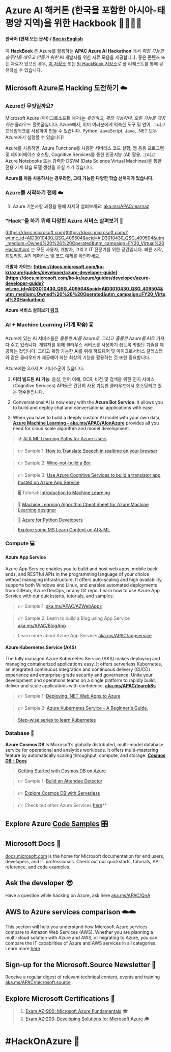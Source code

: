 # Azure AI 해커톤 (한국을 포함한 아시아-태평양 지역)을 위한 Hackbook 👩‍💻👨‍💻

#### 한국어 (현재 보는 문서) / [See in English](./index.html)

이 **HackBook** 은 Azure를 활용하는 **APAC Azure AI Hackathon** 에서 *확장 가능한 솔루션을 배우고 만들기 위한* AI 개발자를 위한 자료 모음을 제공합니다. 좋은 콘텐츠 또는 자료가 있으신 경우, [이 저장소](https://github.com/apacdevpmmresources/hackathon-hackbook) 또는 [원 HackBook 저장소](https://github.com/arkodyuti/hackathon-hackbook)로 풀 리퀘스트를 통해 공유하실 수 있습니다.


## Microsoft Azure로 Hacking 도전하기 ☁️

### Azure란 무엇일까요?
Microsoft Azure (마이크로소프트 애저)는 *유연하고*, *확장 가능하며*, *모든 기능을 제공하는* 클라우드 플랫폼입니다. Azure에서, 이미 여러분에게 익숙한 도구 및 언어, 그리고 프레임워크를 사용하여 만들 수 있습니다. Python, JavaScript, Java, .NET 모두 Azure에서 실행할 수 있습니다!

Azure를 사용하면, Azure Functions를 사용한 서버리스 코드 실행, 웹 응용 프로그램 및 데이터베이스 호스팅, Cognitive Services를 통한 인공지능 (AI) 활용, 그리고 Azure Notebooks 또는 강력한 DSVM (Data Science Virtual Machines)을 통한 전용 기계 학습 모델 생성을 하실 수가 있습니다.

**Azure를 처음 사용하시는 경우라면, 고려 가능한 다양한 학습 선택지가 있습니다.**

### Azure를 시작하기 전에 ☁️

1. Azure 기본사항 과정을 통해 자세히 살펴보세요: [aka.ms/APAC/learnaz](https://aka.ms/APAC/learnaz)

### "Hack"을 하기 위해 다양한 Azure 서비스 살펴보기 📑
[https://docs.microsoft.com](https://docs.microsoft.com/?wt.mc_id=AID3010430_QSG_409504&ocid=AID3010430_QSG_409504&utm_medium=Owned%20%26%20Operated&utm_campaign=FY20_Virtual%20Hackathon) 는 모든 사용자, 개발자, 그리고 IT 전문가를 위한 공간입니다. 빠른 시작, 튜토리얼, API 레퍼런스 및 코드 예제를 확인하세요.

**개발자 가이드: [https://docs.microsoft.com/ko-kr/azure/guides/developer/azure-developer-guide](https://docs.microsoft.com/ko-kr/azure/guides/developer/azure-developer-guide?wt.mc_id=AID3010430_QSG_409504&ocid=AID3010430_QSG_409504&utm_medium=Owned%20%26%20Operated&utm_campaign=FY20_Virtual%20Hackathon)**

**Azure 서비스 살펴보기 [링크](https://docs.microsoft.com/azure/?wt.mc_id=AID3010430_QSG_409504&ocid=AID3010430_QSG_409504&utm_medium=Owned%20%26%20Operated&utm_campaign=FY20_Virtual%20Hackathon#pivot=products)**

### AI + Machine Learning (기계 학습) ⌛ 

Azure에 있는 AI 서비스들은 *훌륭한 AI를 Azure로*, 그리고 *훌륭한 Azure를 AI*로 가져다 주고 있습니다.
개발자를 위해 클라우스 서비스를 사용하기 쉽도록 최첨단 기술을 제공하는 것입니다.
그리고 확장 가능한 AI를 위해 하드웨어 및 마이크로서비스 클러스터와 같은 클라우드가 제공해야 하는 최상의 기능을 활용하는 것 또한 중요합니다.


Azure에는 3가지 AI 서비스군이 있습니다. 
1. **미리 빌드된 AI 기능**: 음성, 언어 이해, OCR, 비전 및 검색을 위한 인지 서비스 (Cognitive Services) API들은 간단히 사용 가능한 클라우드에서 호스팅되고 있는 함수들입니다.

2. Conversational AI is now easy with the **Azure Bot Service**. It allows you to build and deploy chat and conversational applications with ease.

3. When you have to build a deeply custom AI model with your own data, **[Azure Machine Learning - aka.ms/APAC/AIonAzure](https://aka.ms/APAC/AIonAzure)** provides all you need for cloud scale algorithm and model development.


> 🏂 [AI & ML Learning Paths for Azure Users](https://gist.github.com/csiebler/b29f37015f7cabb38a288856cb6c2bf3)

> 👉 Sample 1: [How to Translate Speech in realtime on your browser](https://aka.ms/APAC/AzS2T)

> 👉 Sample 2: [Wine-not-build a Bot](https://aka.ms/APAC/AzBots)
 
> 👉 Sample 3: [Use Azure Cognitive Services to build a translator app hosted on Azure App Service](https://aka.ms/APAC/AzAPS)

> 🖥️ Tutorial: [Introduction to Machine Learning](https://aka.ms/APAC/ml) 

> 📃 [Machine Learning Algorithm Cheat Sheet for Azure Machine Learning designer](https://docs.microsoft.com/en-us/azure/machine-learning/algorithm-cheat-sheet?wt.mc_id=AID3010430_QSG_409504&ocid=AID3010430_QSG_409504&utm_medium=Owned%20%26%20Operated&utm_campaign=FY20_Virtual%20Hackathon)

> 🐍 [Azure for Python Developers](https://aka.ms/APAC/PythonAzure) 

> [Explore some MS Learn Content on AI & ML](https://aka.ms/APAC/AIML) 

 

### Compute 💻

#### Azure App Service

Azure App Service enables you to build and host web apps, mobile back ends, and RESTful APIs in the programming language of your choice without managing infrastructure. It offers auto-scaling and high availability, supports both Windows and Linux, and enables automated deployments from GitHub, Azure DevOps, or any Git repo. Learn how to use Azure App Service with our quickstarts, tutorials, and samples.

> 👉 Sample 1: [aka.ms/APAC/AZWebApps](https://aka.ms/APAC/AZWebApps)

> 👉 Sample 2: Learn to build a Blog using App Service [aka.ms/APAC/BlogApp](https://aka.ms/APAC/BlogApp)

> Learn more about Azure App Service: [aka.ms/APAC/appservice](https://aka.ms/APAC/appservice) 

#### Azure Kubernetes Service (AKS)

The fully managed Azure Kubernetes Service (AKS) makes deploying and managing containerized applications easy. It offers serverless Kubernetes, an integrated continuous integration and continuous delivery (CI/CD) experience and enterprise-grade security and governance. Unite your development and operations teams on a single platform to rapidly build, deliver and scale applications with confidence. 
**[aka.ms/APAC/learnk8s](https://aka.ms/APAC/learnk8s)**

> 👉 Sample 1: [Deploying .NET Web Apps to Azure](https://aka.ms/APAC/RockPaperScissorsLizardSpock)

> 👉 Sample 2: [Azure Kubernetes Service - A Beginner's Guide.](https://aka.ms/APAC/Learn-K8s)

> [Step-wise series to learn Kubernetes](https://aka.ms/APAC/K8s-Series)


### Database 💾

**Azure Cosmos DB** is Microsoft’s globally distributed, multi-model database service for operational and analytics workloads. It offers multi-mastering feature by automatically scaling throughput, compute, and storage.
**[Cosmos DB - Docs](https://docs.microsoft.com/azure/cosmos-db/?wt.mc_id=AID3010430_QSG_409504&ocid=AID3010430_QSG_409504&utm_medium=Owned%20%26%20Operated&utm_campaign=FY20_Virtual%20Hackathon)**

> [Getting Started with Cosmos DB on Azure](https://aka.ms/APAC/Learn-CosmosDB)

> 👉 Sample 1: [Build an Attendee Detector](https://aka.ms/APAC/AttendeeDetector)

> 👉 [Explore Cosmos DB with Serverless](https://aka.ms/APAC/CosmosDB-Serverless)

> 👉 Check out other Azure Services [here](https://docs.microsoft.com/azure/?wt.mc_id=AID3010430_QSG_409504&ocid=AID3010430_QSG_409504&utm_medium=Owned%20%26%20Operated&utm_campaign=FY20_Virtual%20Hackathon#pivot=products)**

## Explore Azure [Code Samples](https://aka.ms/APAC/HackOnAzure) 🎛


## Microsoft Docs 📄
[docs.microsoft.com](https://docs.microsoft.com/?wt.mc_id=AID3010430_QSG_409504&ocid=AID3010430_QSG_409504&utm_medium=Owned%20%26%20Operated&utm_campaign=FY20_Virtual%20Hackathon) is the home for Microsoft documentation for end users, developers, and IT professionals. Check out our quickstarts, tutorials, API reference, and code examples.

## Ask the developer 😎
Have a question while hacking on Azure, ask here [aka.ms/APAC/QnA](https://aka.ms/APAC/QnA)

## AWS to Azure services comparison ☁️☁️
This section will help you understand how Microsoft Azure services compare to Amazon Web Services (AWS). Whether you are planning a multi-cloud solution with Azure and AWS, or migrating to Azure, you can compare the IT capabilities of Azure and AWS services in all categories. Learn more [here](https://aka.ms/APAC/aws-azure-comparison)


## Sign-up for the Microsoft.Source Newsletter 📑
Receive a regular digest of relevant technical content, events and training [aka.ms/APAC/microsoft.source](https://aka.ms/APAC/microsoft.source) 

## Explore Microsoft Certifications 💯
> 1. [Exam AZ-900: Microsoft Azure Fundamentals](https://aka.ms/APAC/Az900) 🎓
> 2. [Exam AZ-203: Developing Solutions for Microsoft Azure](https://aka.ms/APAC/Az203) 🎓



# #HackOnAzure 💯
